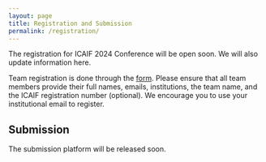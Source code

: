 ```yaml
---
layout: page
title: Registration and Submission
permalink: /registration/
---
```


The registration for ICAIF 2024 Conference will be open soon. We will also update information here.

Team registration is done through the [form](https://docs.google.com/forms/d/e/1FAIpQLSdFyjvui1x9BXpgrhGJwssdjSZV565dr8KnqtjvDTieGsxvXw/viewform?usp=sf_link). Please ensure that all team members provide their full names, emails, institutions, the team name, and the ICAIF registration number (optional). We encourage you to use your institutional email to register.

## Submission
The submission platform will be released soon.
